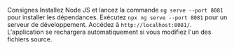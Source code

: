 Consignes
Installez Node JS et lancez la commande `ng serve --port 8081` pour installer les dépendances.
Exécutez `npx ng serve --port 8081` pour un serveur de développement. Accédez à `http://localhost:8081/`. 
L'application se rechargera automatiquement si vous modifiez l'un des fichiers source.